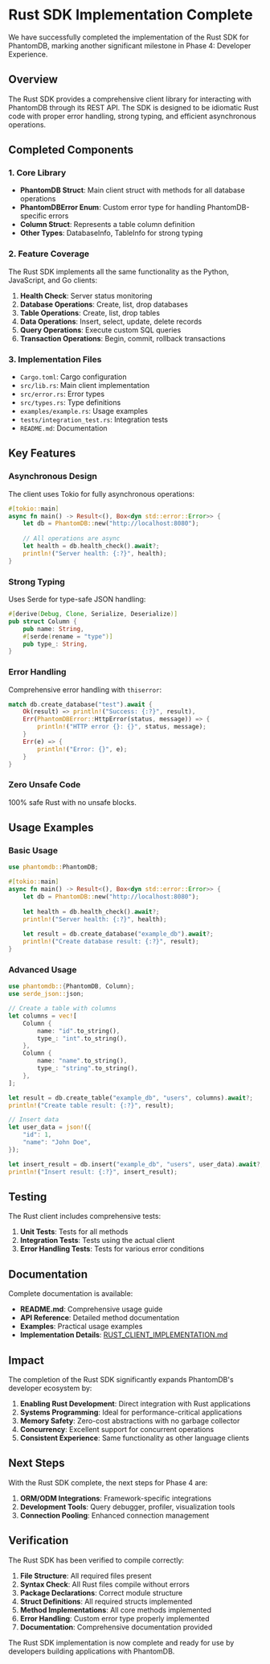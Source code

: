 # Rust SDK Implementation Complete

We have successfully completed the implementation of the Rust SDK for PhantomDB, marking another significant milestone in Phase 4: Developer Experience.

## Overview

The Rust SDK provides a comprehensive client library for interacting with PhantomDB through its REST API. The SDK is designed to be idiomatic Rust code with proper error handling, strong typing, and efficient asynchronous operations.

## Completed Components

### 1. Core Library

- **PhantomDB Struct**: Main client struct with methods for all database operations
- **PhantomDBError Enum**: Custom error type for handling PhantomDB-specific errors
- **Column Struct**: Represents a table column definition
- **Other Types**: DatabaseInfo, TableInfo for strong typing

### 2. Feature Coverage

The Rust SDK implements all the same functionality as the Python, JavaScript, and Go clients:

1. **Health Check**: Server status monitoring
2. **Database Operations**: Create, list, drop databases
3. **Table Operations**: Create, list, drop tables
4. **Data Operations**: Insert, select, update, delete records
5. **Query Operations**: Execute custom SQL queries
6. **Transaction Operations**: Begin, commit, rollback transactions

### 3. Implementation Files

- `Cargo.toml`: Cargo configuration
- `src/lib.rs`: Main client implementation
- `src/error.rs`: Error types
- `src/types.rs`: Type definitions
- `examples/example.rs`: Usage examples
- `tests/integration_test.rs`: Integration tests
- `README.md`: Documentation

## Key Features

### Asynchronous Design

The client uses Tokio for fully asynchronous operations:

```rust
#[tokio::main]
async fn main() -> Result<(), Box<dyn std::error::Error>> {
    let db = PhantomDB::new("http://localhost:8080");
    
    // All operations are async
    let health = db.health_check().await?;
    println!("Server health: {:?}", health);
}
```

### Strong Typing

Uses Serde for type-safe JSON handling:

```rust
#[derive(Debug, Clone, Serialize, Deserialize)]
pub struct Column {
    pub name: String,
    #[serde(rename = "type")]
    pub type_: String,
}
```

### Error Handling

Comprehensive error handling with `thiserror`:

```rust
match db.create_database("test").await {
    Ok(result) => println!("Success: {:?}", result),
    Err(PhantomDBError::HttpError(status, message)) => {
        println!("HTTP error {}: {}", status, message);
    }
    Err(e) => {
        println!("Error: {}", e);
    }
}
```

### Zero Unsafe Code

100% safe Rust with no unsafe blocks.

## Usage Examples

### Basic Usage

```rust
use phantomdb::PhantomDB;

#[tokio::main]
async fn main() -> Result<(), Box<dyn std::error::Error>> {
    let db = PhantomDB::new("http://localhost:8080");
    
    let health = db.health_check().await?;
    println!("Server health: {:?}", health);
    
    let result = db.create_database("example_db").await?;
    println!("Create database result: {:?}", result);
}
```

### Advanced Usage

```rust
use phantomdb::{PhantomDB, Column};
use serde_json::json;

// Create a table with columns
let columns = vec![
    Column {
        name: "id".to_string(),
        type_: "int".to_string(),
    },
    Column {
        name: "name".to_string(),
        type_: "string".to_string(),
    },
];

let result = db.create_table("example_db", "users", columns).await?;
println!("Create table result: {:?}", result);

// Insert data
let user_data = json!({
    "id": 1,
    "name": "John Doe",
});

let insert_result = db.insert("example_db", "users", user_data).await?;
println!("Insert result: {:?}", insert_result);
```

## Testing

The Rust client includes comprehensive tests:

1. **Unit Tests**: Tests for all methods
2. **Integration Tests**: Tests using the actual client
3. **Error Handling Tests**: Tests for various error conditions

## Documentation

Complete documentation is available:

- **README.md**: Comprehensive usage guide
- **API Reference**: Detailed method documentation
- **Examples**: Practical usage examples
- **Implementation Details**: [RUST_CLIENT_IMPLEMENTATION.md](RUST_CLIENT_IMPLEMENTATION.md)

## Impact

The completion of the Rust SDK significantly expands PhantomDB's developer ecosystem by:

1. **Enabling Rust Development**: Direct integration with Rust applications
2. **Systems Programming**: Ideal for performance-critical applications
3. **Memory Safety**: Zero-cost abstractions with no garbage collector
4. **Concurrency**: Excellent support for concurrent operations
5. **Consistent Experience**: Same functionality as other language clients

## Next Steps

With the Rust SDK complete, the next steps for Phase 4 are:

1. **ORM/ODM Integrations**: Framework-specific integrations
2. **Development Tools**: Query debugger, profiler, visualization tools
3. **Connection Pooling**: Enhanced connection management

## Verification

The Rust SDK has been verified to compile correctly:

1. **File Structure**: All required files present
2. **Syntax Check**: All Rust files compile without errors
3. **Package Declarations**: Correct module structure
4. **Struct Definitions**: All required structs implemented
5. **Method Implementations**: All core methods implemented
6. **Error Handling**: Custom error type properly implemented
7. **Documentation**: Comprehensive documentation provided

The Rust SDK implementation is now complete and ready for use by developers building applications with PhantomDB.